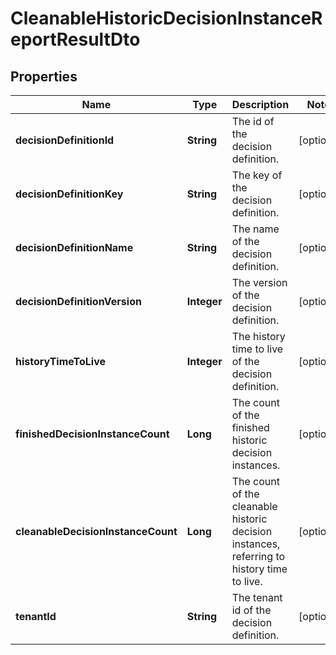 

# CleanableHistoricDecisionInstanceReportResultDto


## Properties

Name | Type | Description | Notes
------------ | ------------- | ------------- | -------------
**decisionDefinitionId** | **String** | The id of the decision definition. |  [optional]
**decisionDefinitionKey** | **String** | The key of the decision definition. |  [optional]
**decisionDefinitionName** | **String** | The name of the decision definition. |  [optional]
**decisionDefinitionVersion** | **Integer** | The version of the decision definition. |  [optional]
**historyTimeToLive** | **Integer** | The history time to live of the decision definition. |  [optional]
**finishedDecisionInstanceCount** | **Long** | The count of the finished historic decision instances. |  [optional]
**cleanableDecisionInstanceCount** | **Long** | The count of the cleanable historic decision instances, referring to history time to live. |  [optional]
**tenantId** | **String** | The tenant id of the decision definition. |  [optional]



